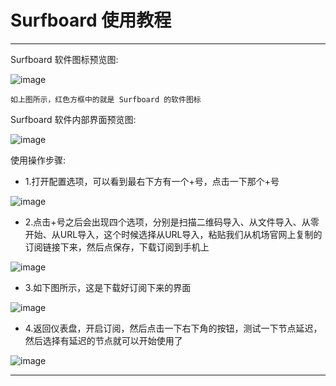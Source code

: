 # Surfboard 使用教程

----------------------

Surfboard 软件图标预览图:

![image](/picture/中文版机场帮助文档/21.png)

    如上图所示，红色方框中的就是 Surfboard 的软件图标

Surfboard 软件内部界面预览图:

![image](/picture/中文版机场帮助文档/22.png)

使用操作步骤:

- 1.打开配置选项，可以看到最右下方有一个+号，点击一下那个+号

![image](/picture/中文版机场帮助文档/23.png)

- 2.点击+号之后会出现四个选项，分别是扫描二维码导入、从文件导入、从零开始、从URL导入，这个时候选择从URL导入，粘贴我们从机场官网上复制的订阅链接下来，然后点保存，下载订阅到手机上

![image](/picture/中文版机场帮助文档/24.png)

- 3.如下图所示，这是下载好订阅下来的界面

![image](/picture/中文版机场帮助文档/25.png)

- 4.返回仪表盘，开启订阅，然后点击一下右下角的按钮，测试一下节点延迟，然后选择有延迟的节点就可以开始使用了

![image](/picture/中文版机场帮助文档/26.png)

----------------------